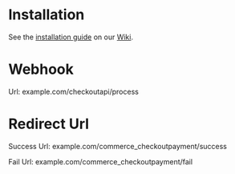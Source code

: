 Installation
============

See the [installation guide](TODO) on our [Wiki](TODO).

Webhook
========
Url: example.com/checkoutapi/process

Redirect Url
========
Success Url: example.com/commerce_checkoutpayment/success

Fail Url: example.com/commerce_checkoutpayment/fail


